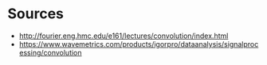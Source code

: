 # Sources
- http://fourier.eng.hmc.edu/e161/lectures/convolution/index.html
- https://www.wavemetrics.com/products/igorpro/dataanalysis/signalprocessing/convolution
